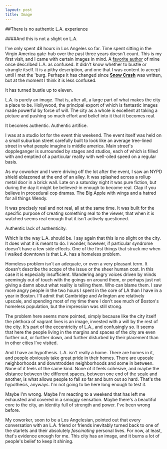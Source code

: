 ```yaml
---
layout: post
title: Image
---
```


##There is no authentic L.A. experience

####And this is not a slight on L.A.

I've only spent 48 hours in Los Angeles so far. Time spent sitting in the Virgin America gate-hub over the past three years doesn't count. This is my first visit, and I came with certain images in mind. A [favorite author](http://www.nealstephenson.com/snow-crash.html) of mine once described L.A. as confused. It didn't know whether to bustle or strangle itself. It is a pithy description, and one that I was content to accept until I met the 'burg. Perhaps it has changed since [**Snow Crash**](http://www.amazon.com/Snow-Crash-Bantam-Spectra-Book/dp/0553380958/ref=sr_1_1?ie=UTF8&qid=1430105446&sr=8-1&keywords=snow+crash) was written, but at the moment I think it is less confused.

It has turned bustle up to eleven.

L.A. is purely an image. That is, after all, a large part of what makes the city a place to be. Hollywood, the principal export of which is fantastic images made powerful by force of will. The city as a whole is excellent at taking a picture and pushing so much effort and belief into it that it becomes real.

It becomes authentic. Authentic artifice.

I was at a studio lot for the event this weekend. The event itself was held on a small suburban street carefully built to look like an average tree-lined street in what people imagine is middle america. Main street's doppleganger is surrounded by stages and studios, each of which is filled with and emptied of a particular reality with well-oiled speed on a regular basis. 

As my coworker and I were driving off the lot after the event, I saw an NYPD shield eblazoned at the end of an alley. It was splashed across a rollup metal door in a brick wall. Late on a saturday night it was pure fiction, but during the day it might be believed-in enough to become real. Clap if you believe in procedural cop dramas. The Big Apple with wings and a hatred for all things Wendy.

It was precisely real and not real, all at the same time. It was built for the specific purpose of creating something real to the viewer, that when it is watched seems real enough that it isn't actively questioned.

Authentic lack of authenticity. 

Which is the way L.A. should be. I say again that this is no slight on the city. It does what it is meant to do. I wonder, however, if particular syndrome doesn't have a few side effects. One of the first things that struck me when I walked downtown is that L.A. has a homeless problem. 

Homeless problem isn't an adequate, or even a very pleasant term. It doesn't describe the scope of the issue or the sheer human cost. In this case it is especially insufficient. Wandering angry voices driven by minds seemingly out of touch with the goings on around them, or perhaps just not giving a damn about what reality is telling them. Who can blame them. I saw more angry people in the two hours I spent in the core of LA than I have in a year in Boston. I'll admit that Cambridge and Arlington are relatively upscale, and spending most of my time there I don't see much of Boston's homeless population, but the impression was still strong.

The problem here seems more pointed, simply because like the city itself the plethora of vagrant lives is an image, invested with a will by the rest of the city. It's part of the eccentricity of L.A., and confusingly so. It seems that here the people living in the margins and spaces of the city are even further out, or further down, and further disturbed by their placement than in other cities I've visited.

And I have an hypothesis. L.A. isn't really a home. There are homes in it, and people obviously take great pride in their homes. There are upscale neighborhoods and downtrodden neighborhoods and some in between. None of it feels of the same kind. None of it feels cohesive, and maybe the distance between the different spaces, between one end of the scale and another, is what allows people to fall so far and burn out so hard. That's the hypothesis, anyways. I'm not going to be here long enough to test it. 

Maybe I'm wrong. Maybe I'm reacting to a weekend that has left me exhausted and covered in a smoggy sensation. Maybe there's a beautiful core to the city, an identity full of strength and power. I've been wrong before.

My coworker, soon to be a Los Angelesian, pointed out that every conversation with an L.A. friend or friends inevitably turned back to one of the starlets and their absolutely *fascinating* personal lives. For now, at least, that's evidence enough for me. This city has an image, and it burns a lot of people's belief to keep it shining.